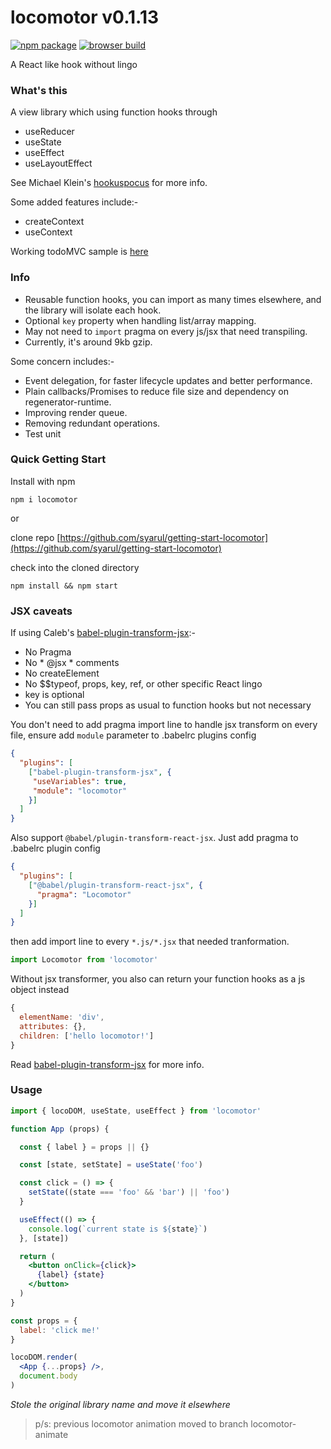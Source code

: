 # locomotor v0.1.13

[![npm package](https://img.shields.io/badge/npm-0.1.13-blue.svg)](https://www.npmjs.com/package/locomotor) [![browser build](https://img.shields.io/badge/unpkg-0.1.13-ff69b4.svg)](https://unpkg.com/locomotor@0.1.13/locomotor-min.js)

A React like hook without lingo

### What's this
A view library which using function hooks through
- useReducer
- useState
- useEffect
- useLayoutEffect

See Michael Klein's [hookuspocus](https://github.com/michael-klein/hookuspocus) for more info.

Some added features include:-
- createContext
- useContext

Working todoMVC sample is [here](https://github.com/syarul/locomotor-todomvc)

### Info

- Reusable function hooks, you can import as many times elsewhere, and the library will isolate each hook.
- Optional ```key``` property when handling list/array mapping.
- May not need to ```import``` pragma on every js/jsx that need transpiling.
- Currently, it's around 9kb gzip.

Some concern includes:-
- Event delegation, for faster lifecycle updates and better performance.
- Plain callbacks/Promises to reduce file size and dependency on regenerator-runtime.
- Improving render queue.
- Removing redundant operations.
- Test unit

### Quick Getting Start

Install with npm

```npm i locomotor```

or

clone repo [https://github.com/syarul/getting-start-locomotor](https://github.com/syarul/getting-start-locomotor)

check into the cloned directory

```npm install && npm start```

### JSX caveats
If using Caleb's [babel-plugin-transform-jsx](https://github.com/calebmer/node_modules/tree/master/babel-plugin-transform-jsx):-
- No Pragma
- No * @jsx * comments
- No createElement
- No $$typeof, props, key, ref, or other specific React lingo
- key is optional
- You can still pass props as usual to function hooks but not necessary

You don't need to add pragma import line to handle jsx transform on every file, ensure add `module` parameter to .babelrc plugins config
```json
{
  "plugins": [
    ["babel-plugin-transform-jsx", {
     "useVariables": true,
     "module": "locomotor"
    }]
  ]
}
```

Also support ```@babel/plugin-transform-react-jsx```. Just add pragma to .babelrc plugin config
```json
{
  "plugins": [
    ["@babel/plugin-transform-react-jsx", {
      "pragma": "Locomotor"
    }]
  ]
}
```
then add import line to every ```*.js/*.jsx``` that needed tranformation.
```js
import Locomotor from 'locomotor'
```

Without jsx transformer, you also can return your function hooks as a js object instead
```js
{
  elementName: 'div',
  attributes: {},
  children: ['hello locomotor!']
}
```
Read [babel-plugin-transform-jsx](https://github.com/calebmer/node_modules/blob/master/babel-plugin-transform-jsx/README.md) for more info.

### Usage
```jsx
import { locoDOM, useState, useEffect } from 'locomotor'

function App (props) {

  const { label } = props || {}

  const [state, setState] = useState('foo')

  const click = () => {
    setState((state === 'foo' && 'bar') || 'foo')
  }

  useEffect(() => {
    console.log(`current state is ${state}`)
  }, [state])

  return (
    <button onClick={click}>
      {label} {state}
    </button>
  )
}

const props = {
  label: 'click me!'
}

locoDOM.render(
  <App {...props} />, 
  document.body
)

```

*Stole the original library name and move it elsewhere*
> p/s: previous locomotor animation moved to branch locomotor-animate